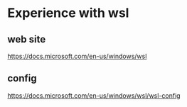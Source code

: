 # Experience with wsl
web site
------------------
https://docs.microsoft.com/en-us/windows/wsl

config
---------------------
https://docs.microsoft.com/en-us/windows/wsl/wsl-config

